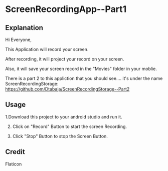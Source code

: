 # ScreenRecordingApp--Part1

## Explanation

Hi Everyone,

This Application will record your screen.

After recording, it will project your record on your screen.

Also, it will save your screen record in the "Movies" folder in your moblie.

There is a part 2 to this appliction that you should see.... 
it's under the name ScreenRecordingStorage: https://github.com/Dtabaja/ScreenRecordingStorage--Part2


## Usage

1.Download this project to your android studio and run it.

2. Click on "Record" Button to start the screen Recording.

3. Click "Stop" Button to stop the Screen Button.




## Credit

Flaticon






